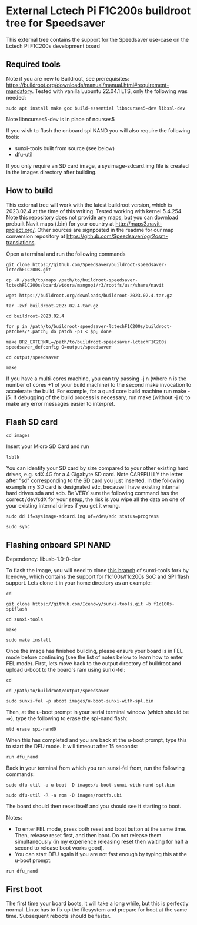 # External Lctech Pi F1C200s buildroot tree for Speedsaver #

This external tree contains the support for the Speedsaver use-case on the Lctech Pi F1C200s development board

## Required tools ##

Note if you are new to Buildroot, see prerequisites: https://buildroot.org/downloads/manual/manual.html#requirement-mandatory. Tested with vanilla Lubuntu 22.04.1 LTS, only the following was needed:
```
sudo apt install make gcc build-essential libncurses5-dev libssl-dev
```
Note libncurses5-dev is in place of ncurses5

If you wish to flash the onboard spi NAND you will also require the following tools:
* sunxi-tools built from source (see below)
* dfu-util

If you only require an SD card image, a sysimage-sdcard.img file is created in the images directory after building.

## How to build ##

This external tree will work with the latest buildroot version, which is 2023.02.4 at the time of this writing. Tested working with kernel 5.4.254. Note this repository does not provide any maps, but you can download prebuilt Navit maps (.bin) for your country at http://maps3.navit-project.org/. Other sources are signposted in the readme for our map conversion repository at https://github.com/Speedsaver/ogr2osm-translations.

Open a terminal and run the following commands

```
git clone https://github.com/Speedsaver/buildroot-speedsaver-lctechF1C200s.git
```
```
cp -R /path/to/maps /path/to/buildroot-speedsaver-lctechF1C200s/board/widora/mangopi/r3/rootfs/usr/share/navit
```
```
wget https://buildroot.org/downloads/buildroot-2023.02.4.tar.gz
```
```
tar -zxf buildroot-2023.02.4.tar.gz
```
```
cd buildroot-2023.02.4
```
```
for p in /path/to/buildroot-speedsaver-lctechF1C200s/buildroot-patches/*.patch; do patch -p1 < $p; done
```
```
make BR2_EXTERNAL=/path/to/buildroot-speedsaver-lctechF1C200s speedsaver_defconfig O=output/speedsaver
```
```
cd output/speedsaver
```
```
make
```

If you have a multi-cores machine, you can try passing -j n (where n is the number of cores +1 of your build machine) to the second make invocation to accelerate the build. For example, for a quad core build machine run make -j5. If debugging of the build process is necessary, run make (without -j n) to make any error messages easier to interpret.

## Flash SD card ##

```
cd images
```
Insert your Micro SD Card and run 
```
lsblk
```
You can identify your SD card by size compared to your other existing hard drives, e.g. sdX 4G for a 4 Gigabyte SD card. Note CAREFULLY the letter after "sd" corresponding to the SD card you just inserted. In the following example my SD card is designated sdc, because I have existing internal hard drives sda and sdb. Be VERY sure the following command has the correct /dev/sdX for your setup, the risk is you wipe all the data on one of your existing internal drives if you get it wrong.
```
sudo dd if=sysimage-sdcard.img of=/dev/sdc status=progress
```
```
sudo sync
```

## Flashing onboard SPI NAND ##

Dependency: libusb-1.0-0-dev


To flash the image, you will need to clone [this branch](https://github.com/Icenowy/sunxi-tools/tree/f1c100s-spiflash) of sunxi-tools fork by Icenowy, which contains the support for f1c100s/f1c200s SoC and SPI flash support. Lets clone it in your home directory as an example:
```
cd

git clone https://github.com/Icenowy/sunxi-tools.git -b f1c100s-spiflash

cd sunxi-tools

make

sudo make install
```

Once the image has finished building, please ensure your board is in FEL mode before continuing (see the list of notes below to learn how to enter FEL mode). First, lets move back to the output directory of buildroot and upload u-boot to the board's ram using sunxi-fel:
```
cd

cd /path/to/buildroot/output/speedsaver

sudo sunxi-fel -p uboot images/u-boot-sunxi-with-spl.bin
```

Then, at the u-boot prompt in your serial terminal window (which should be =>), type the following to erase the spi-nand flash:
```
mtd erase spi-nand0
```

When this has completed and you are back at the u-boot prompt, type this to start the DFU mode. It will timeout after 15 seconds:
```
run dfu_nand
```

Back in your terminal from which you ran sunxi-fel from, run the following commands:
```
sudo dfu-util -a u-boot -D images/u-boot-sunxi-with-nand-spl.bin

sudo dfu-util -R -a rom -D images/rootfs.ubi
```

The board should then reset itself and you should see it starting to boot.

Notes:

* To enter FEL mode, press both reset and boot button at the same time. Then, release reset first, and then boot. Do not release them simultaneously (in my experience releasing reset then waiting for half a second to release boot works good).
* You can start DFU again if you are not fast enough by typing this at the u-boot prompt:
```
run dfu_nand
```

## First boot ##

The first time your board boots, it will take a long while, but this is perfectly normal. Linux has to fix up the filesystem and prepare for boot at the same time. Subsequent reboots should be faster.
